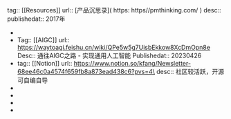 tag:: [[Resources]] 
url:: [产品沉思录]( https: https//pmthinking.com/ ) 
desc:: 
publishedat:: 2017年

-
- Tag:: [[AIGC]]
  url:: https://waytoagi.feishu.cn/wiki/QPe5w5g7UisbEkkow8XcDmOpn8e
  Desc:: 通往AIGC之路 - 实现通用人工智能
  Publishedat::  20230426
- tag:: [[Notion]]
  url:: https://www.notion.so/kfang/Newsletter-68ee46c0a4574f659fb8a873ead438c6?pvs=4\
  desc:: 社区较活跃，开源可自编自导
-
-
-
-